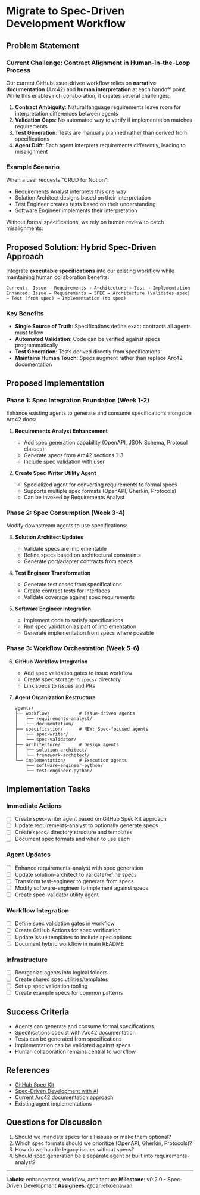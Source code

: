 # Migrate to Spec-Driven Development Workflow

## Problem Statement

### Current Challenge: Contract Alignment in Human-in-the-Loop Process

Our current GitHub issue-driven workflow relies on **narrative documentation** (Arc42) and **human interpretation** at each handoff point. While this enables rich collaboration, it creates several challenges:

1. **Contract Ambiguity**: Natural language requirements leave room for interpretation differences between agents
2. **Validation Gaps**: No automated way to verify if implementation matches requirements
3. **Test Generation**: Tests are manually planned rather than derived from specifications
4. **Agent Drift**: Each agent interprets requirements differently, leading to misalignment

### Example Scenario
When a user requests "CRUD for Notion":
- Requirements Analyst interprets this one way
- Solution Architect designs based on their interpretation
- Test Engineer creates tests based on their understanding
- Software Engineer implements their interpretation

Without formal specifications, we rely on human review to catch misalignments.

## Proposed Solution: Hybrid Spec-Driven Approach

Integrate **executable specifications** into our existing workflow while maintaining human collaboration benefits:

```
Current:  Issue → Requirements → Architecture → Test → Implementation
Enhanced: Issue → Requirements → SPEC → Architecture (validates spec) → Test (from spec) → Implementation (to spec)
```

### Key Benefits
- **Single Source of Truth**: Specifications define exact contracts all agents must follow
- **Automated Validation**: Code can be verified against specs programmatically
- **Test Generation**: Tests derived directly from specifications
- **Maintains Human Touch**: Specs augment rather than replace Arc42 documentation

## Proposed Implementation

### Phase 1: Spec Integration Foundation (Week 1-2)
Enhance existing agents to generate and consume specifications alongside Arc42 docs:

1. **Requirements Analyst Enhancement**
   - Add spec generation capability (OpenAPI, JSON Schema, Protocol classes)
   - Generate specs from Arc42 sections 1-3
   - Include spec validation with user

2. **Create Spec Writer Utility Agent**
   - Specialized agent for converting requirements to formal specs
   - Supports multiple spec formats (OpenAPI, Gherkin, Protocols)
   - Can be invoked by Requirements Analyst

### Phase 2: Spec Consumption (Week 3-4)
Modify downstream agents to use specifications:

3. **Solution Architect Updates**
   - Validate specs are implementable
   - Refine specs based on architectural constraints
   - Generate port/adapter contracts from specs

4. **Test Engineer Transformation**
   - Generate test cases from specifications
   - Create contract tests for interfaces
   - Validate coverage against spec requirements

5. **Software Engineer Integration**
   - Implement code to satisfy specifications
   - Run spec validation as part of implementation
   - Generate implementation from specs where possible

### Phase 3: Workflow Orchestration (Week 5-6)

6. **GitHub Workflow Integration**
   - Add spec validation gates to issue workflow
   - Create spec storage in `specs/` directory
   - Link specs to issues and PRs

7. **Agent Organization Restructure**
   ```
   agents/
   ├── workflow/           # Issue-driven agents
   │   ├── requirements-analyst/
   │   └── documentation/
   ├── specification/      # NEW: Spec-focused agents
   │   ├── spec-writer/
   │   └── spec-validator/
   ├── architecture/       # Design agents
   │   ├── solution-architect/
   │   └── framework-architect/
   └── implementation/     # Execution agents
       ├── software-engineer-python/
       └── test-engineer-python/
   ```

## Implementation Tasks

### Immediate Actions
- [ ] Create spec-writer agent based on GitHub Spec Kit approach
- [ ] Update requirements-analyst to optionally generate specs
- [ ] Create `specs/` directory structure and templates
- [ ] Document spec formats and when to use each

### Agent Updates
- [ ] Enhance requirements-analyst with spec generation
- [ ] Update solution-architect to validate/refine specs
- [ ] Transform test-engineer to generate from specs
- [ ] Modify software-engineer to implement against specs
- [ ] Create spec-validator utility agent

### Workflow Integration
- [ ] Define spec validation gates in workflow
- [ ] Create GitHub Actions for spec verification
- [ ] Update issue templates to include spec options
- [ ] Document hybrid workflow in main README

### Infrastructure
- [ ] Reorganize agents into logical folders
- [ ] Create shared spec utilities/templates
- [ ] Set up spec validation tooling
- [ ] Create example specs for common patterns

## Success Criteria
- Agents can generate and consume formal specifications
- Specifications coexist with Arc42 documentation
- Tests can be generated from specifications
- Implementation can be validated against specs
- Human collaboration remains central to workflow

## References
- [GitHub Spec Kit](https://github.com/github/spec-kit)
- [Spec-Driven Development with AI](https://github.blog/ai-and-ml/generative-ai/spec-driven-development-with-ai-get-started-with-a-new-open-source-toolkit/)
- Current Arc42 documentation approach
- Existing agent implementations

## Questions for Discussion
1. Should we mandate specs for all issues or make them optional?
2. Which spec formats should we prioritize (OpenAPI, Gherkin, Protocols)?
3. How do we handle legacy issues without specs?
4. Should spec generation be a separate agent or built into requirements-analyst?

---
**Labels**: enhancement, workflow, architecture
**Milestone**: v0.2.0 - Spec-Driven Development
**Assignees**: @danielkoenawan